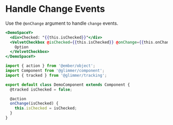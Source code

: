 # Handle Change Events

Use the `@onChange` argument to handle `change` events.

```hbs template
<DemoSpaceY>
  <div>Checked: "{{this.isChecked}}"</div>
  <VelvetCheckbox @isChecked={{this.isChecked}} @onChange={{this.onChange}}>
    Option
  </VelvetCheckbox>
</DemoSpaceY>
```

```js component
import { action } from '@ember/object';
import Component from '@glimmer/component';
import { tracked } from '@glimmer/tracking';

export default class DemoComponent extends Component {
  @tracked isChecked = false;

  @action
  onChange(isChecked) {
    this.isChecked = isChecked;
  }
}
```
